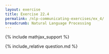 ```yaml
---
layout: exercise
title: Exercise 22.4
permalink: /nlp-communicating-exercises/ex_4/
breadcrumb: Natural Language Processing
---
```


{% include mathjax_support %}

<div><i class="arrow-up loader" data-chapter="nlp-communicating-exercises" data-exercise="ex_4" data-rating="0"></i></div>
{% include_relative question.md %}
